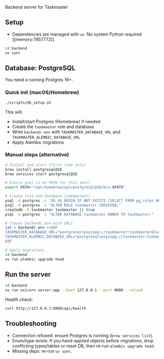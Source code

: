 Backend server for Taskmaster

## Setup

- Dependencies are managed with `uv`. No system Python required [[memory:7857772]].

```bash
cd backend
uv sync
```

## Database: PostgreSQL

You need a running Postgres 16+.

### Quick init (macOS/Homebrew)

```bash
./scripts/db_setup.sh
```

This will:
- Install/start Postgres (Homebrew) if needed
- Create the `taskmaster` role and database
- Write `backend/.env` with `TASKMASTER_DATABASE_URL` and `TASKMASTER_ALEMBIC_DATABASE_URL`
- Apply Alembic migrations

### Manual steps (alternative)

```bash
# Install and start (first time only)
brew install postgresql@16
brew services start postgresql@16

# Ensure psql is on PATH for this shell
export PATH="/opt/homebrew/opt/postgresql@16/bin:$PATH"

# Create role and database (idempotent)
psql -d postgres -c 'DO $$ BEGIN IF NOT EXISTS (SELECT FROM pg_roles WHERE rolname = '"'"'taskmaster'"'"') THEN CREATE ROLE taskmaster LOGIN PASSWORD '"'"'taskmaster'"'"'; END IF; END $$;'
psql -d postgres -c "ALTER ROLE taskmaster CREATEDB;"
createdb -O taskmaster taskmaster || true
psql -d postgres -c "ALTER DATABASE taskmaster OWNER TO taskmaster;"

# Create backend/.env with URLs
cat > backend/.env <<EOF
TASKMASTER_DATABASE_URL="postgresql+psycopg://taskmaster:taskmaster@localhost:5432/taskmaster"
TASKMASTER_ALEMBIC_DATABASE_URL="postgresql+psycopg://taskmaster:taskmaster@localhost:5432/taskmaster"
EOF

# Apply migrations
cd backend
uv run alembic upgrade head
```

## Run the server

```bash
cd backend
uv run uvicorn server:app --host 127.0.0.1 --port 8000 --reload
```

Health check:

```bash
curl http://127.0.0.1:8000/api/health
```

## Troubleshooting

- Connection refused: ensure Postgres is running (`brew services list`).
- Enum/type exists: If you hand-applied objects before migrations, drop conflicting types/tables or reset DB, then re-run `alembic upgrade head`.
- Missing deps: re-run `uv sync`.